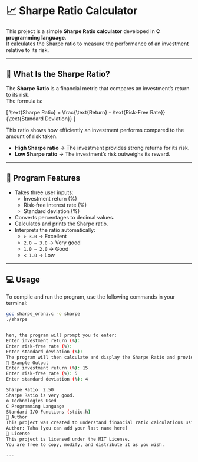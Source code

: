 # 📈 Sharpe Ratio Calculator

This project is a simple **Sharpe Ratio calculator** developed in **C programming language**.  
It calculates the Sharpe ratio to measure the performance of an investment relative to its risk.

---

## 🧮 What Is the Sharpe Ratio?

The **Sharpe Ratio** is a financial metric that compares an investment’s return to its risk.  
The formula is:

\[
\text{Sharpe Ratio} = \frac{\text{Return} - \text{Risk-Free Rate}}{\text{Standard Deviation}}
\]

This ratio shows how efficiently an investment performs compared to the amount of risk taken.  
- **High Sharpe ratio** → The investment provides strong returns for its risk.  
- **Low Sharpe ratio** → The investment’s risk outweighs its reward.

---

## 🧩 Program Features

- Takes three user inputs:
  - Investment return (%)
  - Risk-free interest rate (%)
  - Standard deviation (%)
- Converts percentages to decimal values.
- Calculates and prints the Sharpe ratio.
- Interprets the ratio automatically:
  - `> 3.0` → Excellent  
  - `2.0 – 3.0` → Very good  
  - `1.0 – 2.0` → Good  
  - `< 1.0` → Low  

---

## 💻 Usage

To compile and run the program, use the following commands in your terminal:

```bash
gcc sharpe_orani.c -o sharpe
./sharpe


hen, the program will prompt you to enter:
Enter investment return (%):
Enter risk-free rate (%):
Enter standard deviation (%):
The program will then calculate and display the Sharpe Ratio and provide an evaluation message.
📘 Example Output
Enter investment return (%): 15
Enter risk-free rate (%): 5
Enter standard deviation (%): 4

Sharpe Ratio: 2.50
Sharpe Ratio is very good.
⚙️ Technologies Used
C Programming Language
Standard I/O Functions (stdio.h)
🧠 Author
This project was created to understand financial ratio calculations using the C language.
Author: Taha [you can add your last name here]
📄 License
This project is licensed under the MIT License.
You are free to copy, modify, and distribute it as you wish.

---
